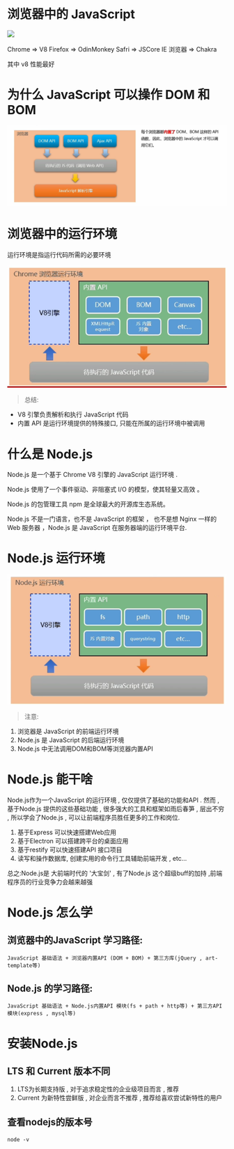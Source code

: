 # 浏览器中的 JavaScript

![](../img/JavaScript.png)

Chrome => V8
Firefox => OdinMonkey
Safri => JSCore
IE 浏览器 => Chakra

其中 v8 性能最好

# 为什么 JavaScript 可以操作 DOM 和 BOM

![](../../img/%E6%93%8D%E4%BD%9CDOM%20BOM.png)

# 浏览器中的运行环境

运行环境是指运行代码所需的必要环境

![](../../img/%E8%BF%90%E8%A1%8C%E7%8E%AF%E5%A2%83.png)

> 总结:

-   V8 引擎负责解析和执行 JavaScript 代码
-   内置 API 是运行环境提供的特殊接口, 只能在所属的运行环境中被调用

# 什么是 Node.js

Node.js 是一个基于 Chrome V8 引擎的 JavaScript 运行环境 .

Node.js 使用了一个事件驱动、非阻塞式 I/O 的模型，使其轻量又高效 。

Node.js 的包管理工具 npm 是全球最大的开源库生态系统。

Node.js 不是一门语言，也不是 JavaScript 的框架 ， 也不是想 Nginx 一样的 Web 服务器 ，Node.js 是 JavaScript 在服务器端的运行环境平台.

# Node.js 运行环境

![](../../img/node%E8%BF%90%E8%A1%8C%E7%8E%AF%E5%A2%83.png)

> 注意:

1. 浏览器是 JavaScript 的前端运行环境
2. Node.js 是 JavaScript 的后端运行环境
3. Node.js 中无法调用DOM和BOM等浏览器内置API

# Node.js 能干啥
Node.js作为一个JavaScript 的运行环境 , 仅仅提供了基础的功能和API . 然而 , 基于Node.js 提供的这些基础功能 , 很多强大的工具和框架如雨后春笋 , 层出不穷 , 所以学会了Node.js , 可以让前端程序员胜任更多的工作和岗位.

1. 基于Express 可以快速搭建Web应用
2. 基于Electron 可以搭建跨平台的桌面应用
3. 基于restify 可以快速搭建API 接口项目
4. 读写和操作数据库, 创建实用的命令行工具辅助前端开发 , etc...

总之:Node.js是 大前端时代的 '大宝剑' , 有了Node.js 这个超级buff的加持 ,前端程序员的行业竞争力会越来越强

# Node.js 怎么学

## 浏览器中的JavaScript 学习路径:
`JavaScript 基础语法 + 浏览器内置API (DOM + BOM) + 第三方库(jQuery , art-template等)`

## Node.js 的学习路径:
`JavaScript 基础语法 + Node.js内置API 模块(fs + path + http等) + 第三方API模块(express , mysql等)`

# 安装Node.js
## LTS 和 Current 版本不同 
1. LTS为长期支持版 , 对于追求稳定性的企业级项目而言 , 推荐
2. Current 为新特性尝鲜版 , 对企业而言不推荐 , 推荐给喜欢尝试新特性的用户

## 查看nodejs的版本号
`node -v`